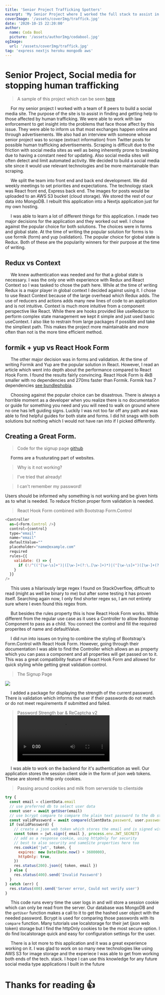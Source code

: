```yaml
---
title: 'Senior Project Trafficking Spotters'
excerpt: 'My Senior Project where I worked the full stack to assist in finding and getting help to those affected by human trafficking.'
coverImage: '/assets/coverImg/traffick.jpg'
date: '2020-10-15 22:20:00'
author:
  name: Coda Bool
  picture: '/assets/authorImg/codabool.jpg'
ogImage:
  url: '/assets/coverImg/traffick.jpg'
tag: 'express nextjs heroku mongodb aws'
---
```


# Senior Project, Social media for stopping human trafficking
> A sample of this project which can be seen [here](https://codabool.com/projects/6)

&emsp;
For my senior project I worked with a team of 8 peers to build a social media site.
The purpose of the site is to assist in finding and getting help to those affected by human trafficking.
We were able to work with law enforcement to get insight into the problems that face those affect by this issue.
They were able to inform us that most exchanges happen online and through advertisements.
We also had an interview with someone whose senior project was to scrape (extract information) from Twitter posts for possible human trafficking advertisements.
Scraping is difficult due to the friction with social media sites as well as being inherently prone to breaking due to having a constant need for updating.
Also social media sites will often detect and limit automated activity.
We decided to build a social media site since it would use relevant technologies and be more maintainable than scraping.

&emsp;
We split the team into front end and back end development.
We did weekly meetings to set priorities and expectations.
The technology stack was React front end, Express back end.
The images for posts would be uploaded to an AWS S3 bucket (cloud storage).
We stored the rest of our data into MongoDB.
I rebuilt this application into a Nextjs application just for my own hosting.

&emsp;
I was able to learn a lot of different things for this application.
I made two major decisions for the application and they worked out well.
I chose against the popular choice for both solutions.
The choices were in forms and global state.
At the time of writing the popular solution for forms is to use formik (form) and yup (validation).
The popular choice for global state is Redux.
Both of these are the popularity winners for their purpose at the time of writing.

## Redux vs Context
&emsp;
We knew authentication was needed and for that a global state is necessary.
I was the only one with experience with Redux and React Context so I was tasked to chose the path here.
While at the time of writing Redux is a major player in global context I decided against using it.
I chose to use React Context because of the large overhead which Redux adds.
The use of reducers and actions adds many new lines of code to an application and is not intuitive.
Context is much more intuitive from a component perspective like React.
While there are hooks provided like useReducer to perform complex state management we kept it simple and just used basic useContext.
I also like to restrain from large packages if possible and take the simpliest path.
This makes the project more maintainable and more often than not is the more time efficient method.

## formik + yup vs React Hook Form
&emsp;
The other major decision was in forms and validation.
At the time of writing Formik and Yup are the popular solution in React.
However, I read an article which went into depth about the performance compared to React Hook Form.
I found the results fairly convincing.
React Hook Form is 4kB smaller with no dependencies and 270ms faster than Formik.
Formik has 7 dependencies [see bundlephobia](https://bundlephobia.com/result?p=formik).

&emsp;
Choosing against the popular choice can be disastrous.
There is always a horrible moment as a developer when you realize there is no documentation or guide for something you need and you will need to walk on ground where no one has left guiding signs.
Luckily I was not too far off any path and was able to find helpful guides for both state and forms.
I did hit snags with both solutions but nothing which I would not have ran into if I picked differently.

## Creating a Great Form.
> Code for the signup page [github](https://github.com/CodaBool/nextjs-social-heroku/blob/main/pages/signup.js)

&emsp;
Forms are a frusturating part of websites.

> Why is it not working?

> I've tried that already!

> I can't remember my password!

Users should be informed why something is not working and be given hints as to what is needed.
To reduce friction proper form validation is needed.

> React Hook Form combined with Bootstrap Form.Control
```JavaScript
<Controller 
  as={<Form.Control />} 
  control={control} 
  type="email"
  name="email"
  defaultValue=""
  placeholder="name@example.com"
  required
  rules={{
    validate: () => {
      if (!/^(("[\w-\s]+")|([\w-]+(?:\.[\w-]+)*)|("[\w-\s]+")([\w-]+(?:\.[\w-]+)*))(@((?:[\w-]+\.)*\w[\w-]{0,66})\.([a-z]{2,6}(?:\.[a-z]{2})?)$)|(@\[?((25[0-5]\.|2[0-4][0-9]\.|1[0-9]{2}\.|[0-9]{1,2}\.))((25[0-5]|2[0-4][0-9]|1[0-9]{2}|[0-9]{1,2})\.){2}(25[0-5]|2[0-4][0-9]|1[0-9]{2}|[0-9]{1,2})\]?$)/.test(getValues("email"))) return false
    }
  }}
/>
```

&emsp;
This uses a hilariously large regex I found on StackOverflow, difficult to read (might as well be binary to me) but after some testing it has proven itself. 
Searching again now, I only find shorter regex so, I am not entirely sure where I even found this regex from.

&emsp;
But besides the rules property this is how React Hook Form works.
While different from the regular use case as it uses a Controller to allow Bootstrap Component to pass as a child.
You connect the control and fill the required properites of name and defaultValue.

&emsp;
I did run into issues on trying to combine the styling of Bootstrap's Form.Control with React Hook Form.
However, going through their documentation I was able to find the Controller which allows an as property which you can pass a component and all properties will get passed on to it.
This was a great compatibility feature of React Hook Form and allowed for quick styling while getting great validation control. 

> The Signup Page
<img src="/assets/byPost/12/signup.PNG">

&emsp;
I added a package for displaying the strength of the current password.
There is validation which informs the user if their passwords do not match or do not meet requirements if submitted and failed.

> Password Strength bar & ReCaptcha v2
<video autoplay loop src="/assets/byPost/12/form.mp4"></video>

&emsp;
I was able to work on the backend for it's authentication as well.
Our application stores the session client side in the form of json web tokens.
These are stored in http only cookies.

> Passing around cookies and milk from serverside to clientside
```JavaScript
try {
  const email = clientData.email
  // use preferred db to select user data
  const user = await getUser(email)
  // use bcrypt compare to compare the plain text password to the db stored hash
  const validPassword = await compare(clientData.password, user.password)
  if (validPassword) {
    // create a json web token which stores the email and is signed with a secret
    const token = jwt.sign({ email }, process.env.JWT_SECRET)
    // add as a response cookie, using httpOnly for security
    // best to also security and sameSite properties here too
    res.cookie('jwt', token, {
      expires: new Date(Date.now() + 3600000),
      httpOnly: true,
    })
    res.status(200).json({ token, email })
  } else {
    res.status(400).send('Invalid Password')
  }
} catch (err) {
  res.status(400).send('Server error, Could not verify user')
}
```

&emsp;
This code runs every time the user logs in and will store a session cookie which can only be read from the server.
Our database was MongoDB and the `getUser` function makes a call to it to get the hashed user object with the needed password.
Bcrypt is used for comparing those passwords with its `compare` function.
Many tutorials use localstorage for their jwt (json web token) storage but I find the httpOnly cookies to be the most secure option.
I do find localstorage quick and easy for configuration settings for the user.

&emsp;
There is a lot more to this application and it was a great experience working on it.
I was glad to work on so many new technologies like using AWS S3 for image storage and the experiece I was able to get from working both ends of the tech. stack.
I hope I can use this knowledge for any future social media type applications I built in the future

# Thanks for reading 👍